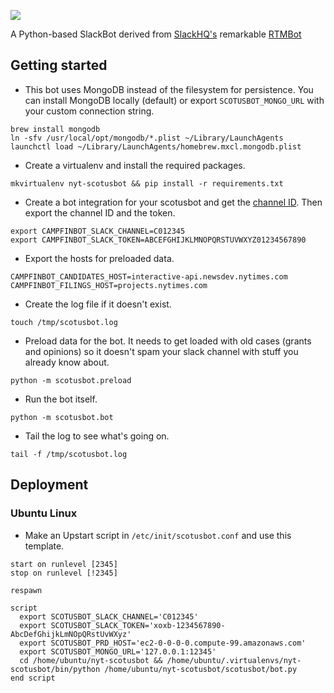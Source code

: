 ![](https://cloud.githubusercontent.com/assets/109988/10309923/32507b92-6c0d-11e5-8ae9-5bb0ca46077e.png)

A Python-based SlackBot derived from [SlackHQ's](https://github.com/slackhq/) remarkable [RTMBot](https://github.com/slackhq/python-rtmbot)

## Getting started

* This bot uses MongoDB instead of the filesystem for persistence. You can install MongoDB locally (default) or export `SCOTUSBOT_MONGO_URL` with your custom connection string.
```
brew install mongodb
ln -sfv /usr/local/opt/mongodb/*.plist ~/Library/LaunchAgents
launchctl load ~/Library/LaunchAgents/homebrew.mxcl.mongodb.plist
```

* Create a virtualenv and install the required packages.
```
mkvirtualenv nyt-scotusbot && pip install -r requirements.txt
```

* Create a bot integration for your scotusbot and get the [channel ID](https://api.slack.com/methods/channels.list/test). Then export the channel ID and the token.
```
export CAMPFINBOT_SLACK_CHANNEL=C012345
export CAMPFINBOT_SLACK_TOKEN=ABCEFGHIJKLMNOPQRSTUVWXYZ01234567890
```

* Export the hosts for preloaded data.
```
CAMPFINBOT_CANDIDATES_HOST=interactive-api.newsdev.nytimes.com
CAMPFINBOT_FILINGS_HOST=projects.nytimes.com
```

* Create the log file if it doesn't exist.
```
touch /tmp/scotusbot.log
```

* Preload data for the bot. It needs to get loaded with old cases (grants and opinions) so it doesn't spam your slack channel with stuff you already know about.
```
python -m scotusbot.preload
```

* Run the bot itself.
```
python -m scotusbot.bot
```

* Tail the log to see what's going on.
```
tail -f /tmp/scotusbot.log
``` 

## Deployment
### Ubuntu Linux
* Make an Upstart script in `/etc/init/scotusbot.conf` and use this template.
```
start on runlevel [2345]
stop on runlevel [!2345]

respawn

script
  export SCOTUSBOT_SLACK_CHANNEL='C012345'
  export SCOTUSBOT_SLACK_TOKEN='xoxb-1234567890-AbcDefGhijkLmNOpQRstUvWXyz'
  export SCOTUSBOT_PRD_HOST='ec2-0-0-0-0.compute-99.amazonaws.com'
  export SCOTUSBOT_MONGO_URL='127.0.0.1:12345'
  cd /home/ubuntu/nyt-scotusbot && /home/ubuntu/.virtualenvs/nyt-scotusbot/bin/python /home/ubuntu/nyt-scotusbot/scotusbot/bot.py
end script
```